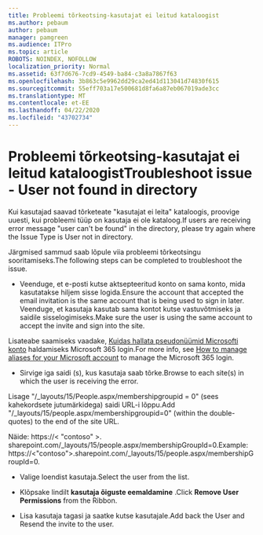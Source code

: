```yaml
---
title: Probleemi tõrkeotsing-kasutajat ei leitud kataloogist
ms.author: pebaum
author: pebaum
manager: pamgreen
ms.audience: ITPro
ms.topic: article
ROBOTS: NOINDEX, NOFOLLOW
localization_priority: Normal
ms.assetid: 63f7d676-7cd9-4549-ba84-c3a8a7867f63
ms.openlocfilehash: 3b863c5e9962dd29ca2ed41d113041d74830f615
ms.sourcegitcommit: 55eff703a17e500681d8fa6a87eb067019ade3cc
ms.translationtype: MT
ms.contentlocale: et-EE
ms.lasthandoff: 04/22/2020
ms.locfileid: "43702734"
---
```

# <a name="troubleshoot-issue---user-not-found-in-directory"></a><span data-ttu-id="c3121-102">Probleemi tõrkeotsing-kasutajat ei leitud kataloogist</span><span class="sxs-lookup"><span data-stu-id="c3121-102">Troubleshoot issue - User not found in directory</span></span>

<span data-ttu-id="c3121-103">Kui kasutajad saavad tõrketeate "kasutajat ei leita" kataloogis, proovige uuesti, kui probleemi tüüp on kasutaja ei ole kataloog.</span><span class="sxs-lookup"><span data-stu-id="c3121-103">If users are receiving error message "user can't be found" in the directory, please try again where the Issue Type is User not in directory.</span></span>

<span data-ttu-id="c3121-104">Järgmised sammud saab lõpule viia probleemi tõrkeotsingu sooritamiseks.</span><span class="sxs-lookup"><span data-stu-id="c3121-104">The following steps can be completed to troubleshoot the issue.</span></span>

- <span data-ttu-id="c3121-105">Veenduge, et e-posti kutse aktsepteeritud konto on sama konto, mida kasutatakse hiljem sisse logida.</span><span class="sxs-lookup"><span data-stu-id="c3121-105">Ensure the account that accepted the email invitation is the same account that is being used to sign in later.</span></span> <span data-ttu-id="c3121-106">Veenduge, et kasutaja kasutab sama kontot kutse vastuvõtmiseks ja saidile sisselogimiseks.</span><span class="sxs-lookup"><span data-stu-id="c3121-106">Make sure the user is using the same account to accept the invite and sign into the site.</span></span> 

<span data-ttu-id="c3121-107">Lisateabe saamiseks vaadake, [Kuidas hallata pseudonüümid Microsofti konto</a> haldamiseks Microsoft 365 login](https://support.microsoft.com/help/12407/microsoft-account-how-to-manage-aliases).</span><span class="sxs-lookup"><span data-stu-id="c3121-107">For more info, see [How to manage aliases for your Microsoft account</a> to manage the Microsoft 365 login](https://support.microsoft.com/help/12407/microsoft-account-how-to-manage-aliases).</span></span> 

- <span data-ttu-id="c3121-108">Sirvige iga saidi (s), kus kasutaja saab tõrke.</span><span class="sxs-lookup"><span data-stu-id="c3121-108">Browse to each site(s) in which the user is receiving the error.</span></span> 

<span data-ttu-id="c3121-109">Lisage "/_layouts/15/People.aspx/membershipgroupid = 0" (sees kahekordsete jutumärkidega) saidi URL-i lõppu.</span><span class="sxs-lookup"><span data-stu-id="c3121-109">Add "/_layouts/15/people.aspx/membershipgroupid=0" (within the double-quotes) to the end of the site URL.</span></span> 

<span data-ttu-id="c3121-110">Näide: https://< "contoso" >. sharepoint.com/_layouts/15/people.aspx/membershipGroupId=0.</span><span class="sxs-lookup"><span data-stu-id="c3121-110">Example: https://<"contoso">.sharepoint.com/_layouts/15/people.aspx/membershipGroupId=0.</span></span>

- <span data-ttu-id="c3121-111">Valige loendist kasutaja.</span><span class="sxs-lookup"><span data-stu-id="c3121-111">Select the user from the list.</span></span>

- <span data-ttu-id="c3121-112">Klõpsake lindilt **kasutaja õiguste eemaldamine** .</span><span class="sxs-lookup"><span data-stu-id="c3121-112">Click **Remove User Permissions** from the Ribbon.</span></span> 
-  <span data-ttu-id="c3121-113">Lisa kasutaja tagasi ja saatke kutse kasutajale.</span><span class="sxs-lookup"><span data-stu-id="c3121-113">Add back the User and Resend the invite to the user.</span></span>

